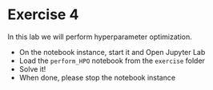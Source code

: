 # Exercise 4

In this lab we will perform hyperparameter optimization.

- On the notebook instance, start it and Open Jupyter Lab
- Load the `perform_HPO` notebook from the `exercise` folder
- Solve it!
- When done, please stop the notebook instance
